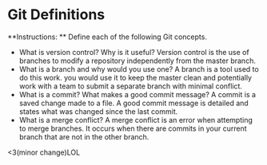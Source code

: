 # Git Definitions

**Instructions: ** Define each of the following Git concepts.

* What is version control?  Why is it useful?
Version control is the use of branches to modify a repository independently from the master branch.
* What is a branch and why would you use one?
A branch is a tool used to do this work. you would use it to keep the master clean and potentially work with a team to submit a separate branch with minimal conflict.
* What is a commit? What makes a good commit message?
A commit is a saved change made to a file. A good commit message is detailed and states what was changed since the last commit.
* What is a merge conflict?
A merge conflict is an error when attempting to merge branches. It occurs when there are commits in your current branch that are not in the other branch. 

<3(minor change)LOL